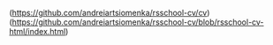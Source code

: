 (https://github.com/andreiartsiomenka/rsschool-cv/cv)
(https://github.com/andreiartsiomenka/rsschool-cv/blob/rsschool-cv-html/index.html)
